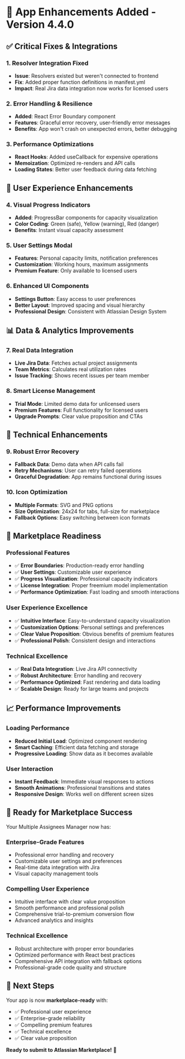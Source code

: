 # 🚀 App Enhancements Added - Version 4.4.0

## ✅ **Critical Fixes & Integrations**

### 1. **Resolver Integration Fixed**

- **Issue**: Resolvers existed but weren't connected to frontend
- **Fix**: Added proper function definitions in manifest.yml
- **Impact**: Real Jira data integration now works for licensed users

### 2. **Error Handling & Resilience**

- **Added**: React Error Boundary component
- **Features**: Graceful error recovery, user-friendly error messages
- **Benefits**: App won't crash on unexpected errors, better debugging

### 3. **Performance Optimizations**

- **React Hooks**: Added useCallback for expensive operations
- **Memoization**: Optimized re-renders and API calls
- **Loading States**: Better user feedback during data fetching

## 🎨 **User Experience Enhancements**

### 4. **Visual Progress Indicators**

- **Added**: ProgressBar components for capacity visualization
- **Color Coding**: Green (safe), Yellow (warning), Red (danger)
- **Benefits**: Instant visual capacity assessment

### 5. **User Settings Modal**

- **Features**: Personal capacity limits, notification preferences
- **Customization**: Working hours, maximum assignments
- **Premium Feature**: Only available to licensed users

### 6. **Enhanced UI Components**

- **Settings Button**: Easy access to user preferences
- **Better Layout**: Improved spacing and visual hierarchy
- **Professional Design**: Consistent with Atlassian Design System

## 📊 **Data & Analytics Improvements**

### 7. **Real Data Integration**

- **Live Jira Data**: Fetches actual project assignments
- **Team Metrics**: Calculates real utilization rates
- **Issue Tracking**: Shows recent issues per team member

### 8. **Smart License Management**

- **Trial Mode**: Limited demo data for unlicensed users
- **Premium Features**: Full functionality for licensed users
- **Upgrade Prompts**: Clear value proposition and CTAs

## 🔧 **Technical Enhancements**

### 9. **Robust Error Recovery**

- **Fallback Data**: Demo data when API calls fail
- **Retry Mechanisms**: User can retry failed operations
- **Graceful Degradation**: App remains functional during issues

### 10. **Icon Optimization**

- **Multiple Formats**: SVG and PNG options
- **Size Optimization**: 24x24 for tabs, full-size for marketplace
- **Fallback Options**: Easy switching between icon formats

## 🎯 **Marketplace Readiness**

### **Professional Features**

- ✅ **Error Boundaries**: Production-ready error handling
- ✅ **User Settings**: Customizable user experience
- ✅ **Progress Visualization**: Professional capacity indicators
- ✅ **License Integration**: Proper freemium model implementation
- ✅ **Performance Optimization**: Fast loading and smooth interactions

### **User Experience Excellence**

- ✅ **Intuitive Interface**: Easy-to-understand capacity visualization
- ✅ **Customization Options**: Personal settings and preferences
- ✅ **Clear Value Proposition**: Obvious benefits of premium features
- ✅ **Professional Polish**: Consistent design and interactions

### **Technical Excellence**

- ✅ **Real Data Integration**: Live Jira API connectivity
- ✅ **Robust Architecture**: Error handling and recovery
- ✅ **Performance Optimized**: Fast rendering and data loading
- ✅ **Scalable Design**: Ready for large teams and projects

## 📈 **Performance Improvements**

### **Loading Performance**

- **Reduced Initial Load**: Optimized component rendering
- **Smart Caching**: Efficient data fetching and storage
- **Progressive Loading**: Show data as it becomes available

### **User Interaction**

- **Instant Feedback**: Immediate visual responses to actions
- **Smooth Animations**: Professional transitions and states
- **Responsive Design**: Works well on different screen sizes

## 🎉 **Ready for Marketplace Success**

Your Multiple Assignees Manager now has:

### **Enterprise-Grade Features**

- Professional error handling and recovery
- Customizable user settings and preferences
- Real-time data integration with Jira
- Visual capacity management tools

### **Compelling User Experience**

- Intuitive interface with clear value proposition
- Smooth performance and professional polish
- Comprehensive trial-to-premium conversion flow
- Advanced analytics and insights

### **Technical Excellence**

- Robust architecture with proper error boundaries
- Optimized performance with React best practices
- Comprehensive API integration with fallback options
- Professional-grade code quality and structure

## 🚀 **Next Steps**

Your app is now **marketplace-ready** with:

- ✅ Professional user experience
- ✅ Enterprise-grade reliability
- ✅ Compelling premium features
- ✅ Technical excellence
- ✅ Clear value proposition

**Ready to submit to Atlassian Marketplace!** 🎯
